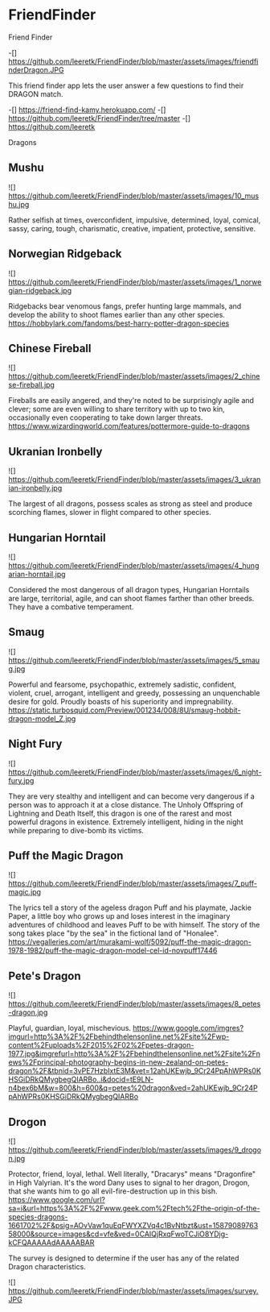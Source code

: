 # FriendFinder

Friend Finder

-[] https://github.com/leeretk/FriendFinder/blob/master/assets/images/friendfinderDragon.JPG


This friend finder app lets the user answer a few questions to find their DRAGON match. 



-[] https://friend-find-kamy.herokuapp.com/
-[] https://github.com/leeretk/FriendFinder/tree/master
-[] https://github.com/leeretk

Dragons 

## Mushu 
![] https://github.com/leeretk/FriendFinder/blob/master/assets/images/10_mushu.jpg

Rather selfish at times, overconfident, impulsive, determined, loyal, comical, sassy, caring, tough, charismatic, creative, impatient, protective, sensitive.


## Norwegian Ridgeback
![] https://github.com/leeretk/FriendFinder/blob/master/assets/images/1_norwegian-ridgeback.jpg

Ridgebacks bear venomous fangs, prefer hunting large mammals, and develop the ability to shoot flames earlier than any other species. https://hobbylark.com/fandoms/best-harry-potter-dragon-species

## Chinese Fireball
![] https://github.com/leeretk/FriendFinder/blob/master/assets/images/2_chinese-fireball.jpg

Fireballs are easily angered, and they're noted to be surprisingly agile and clever; some are even willing to share territory with up to two kin, occasionally even cooperating to take down larger threats.  https://www.wizardingworld.com/features/pottermore-guide-to-dragons

## Ukranian Ironbelly
![] https://github.com/leeretk/FriendFinder/blob/master/assets/images/3_ukranian-ironbelly.jpg

The largest of all dragons, possess scales as strong as steel and produce scorching flames, slower in flight compared to other species. 

## Hungarian Horntail
![] https://github.com/leeretk/FriendFinder/blob/master/assets/images/4_hungarian-horntail.jpg

Considered the most dangerous of all dragon types, Hungarian Horntails are large, territorial, agile, and can shoot flames farther than other breeds. They have a combative temperament.


## Smaug
![] https://github.com/leeretk/FriendFinder/blob/master/assets/images/5_smaug.jpg

Powerful and fearsome, psychopathic, extremely sadistic, confident, violent, cruel, arrogant, intelligent and greedy, possessing an unquenchable desire for gold. Proudly boasts of his superiority and impregnability. https://static.turbosquid.com/Preview/001234/008/8U/smaug-hobbit-dragon-model_Z.jpg


## Night Fury
![] https://github.com/leeretk/FriendFinder/blob/master/assets/images/6_night-fury.jpg

They are very stealthy and intelligent and can become very dangerous if a person was to approach it at a close distance.  The Unholy Offspring of Lightning and Death Itself, this dragon is one of the rarest and most powerful dragons in existence.  Extremely intelligent, hiding in the night while preparing to dive-bomb its victims. 

## Puff the Magic Dragon
![] https://github.com/leeretk/FriendFinder/blob/master/assets/images/7_puff-magic.jpg

The lyrics tell a story of the ageless dragon Puff and his playmate, Jackie Paper, a little boy who grows up and loses interest in the imaginary adventures of childhood and leaves Puff to be with himself. The story of the song takes place "by the sea" in the fictional land of "Honalee".
https://vegalleries.com/art/murakami-wolf/5092/puff-the-magic-dragon-1978-1982/puff-the-magic-dragon-model-cel-id-novpuff17446


## Pete's Dragon
![] https://github.com/leeretk/FriendFinder/blob/master/assets/images/8_petes-dragon.jpg

Playful, guardian, loyal, mischevious. https://www.google.com/imgres?imgurl=http%3A%2F%2Fbehindthelensonline.net%2Fsite%2Fwp-content%2Fuploads%2F2015%2F02%2Fpetes-dragon-1977.jpg&imgrefurl=http%3A%2F%2Fbehindthelensonline.net%2Fsite%2Fnews%2Fprincipal-photography-begins-in-new-zealand-on-petes-dragon%2F&tbnid=3vPE7HzbIxtE3M&vet=12ahUKEwjb_9Cr24PpAhWPRs0KHSGiDRkQMygbegQIARBo..i&docid=tE9LN-n4bex6bM&w=800&h=600&q=petes%20dragon&ved=2ahUKEwjb_9Cr24PpAhWPRs0KHSGiDRkQMygbegQIARBo


## Drogon
![] https://github.com/leeretk/FriendFinder/blob/master/assets/images/9_drogon.jpg

Protector, friend, loyal, lethal. Well literally, "Dracarys" means "Dragonfire" in High Valyrian. It's the word Dany uses to signal to her dragon, Drogon, that she wants him to go all evil-fire-destruction up in this bish. https://www.google.com/url?sa=i&url=https%3A%2F%2Fwww.geek.com%2Ftech%2Fthe-origin-of-the-species-dragons-1661702%2F&psig=AOvVaw1quEqFWYXZVq4c1BvNtbzt&ust=1587908976358000&source=images&cd=vfe&ved=0CAIQjRxqFwoTCJiO8YDjg-kCFQAAAAAdAAAAABAR


The survey is designed to determine if the user has any of the related Dragon characteristics. 

![] https://github.com/leeretk/FriendFinder/blob/master/assets/images/survey.JPG